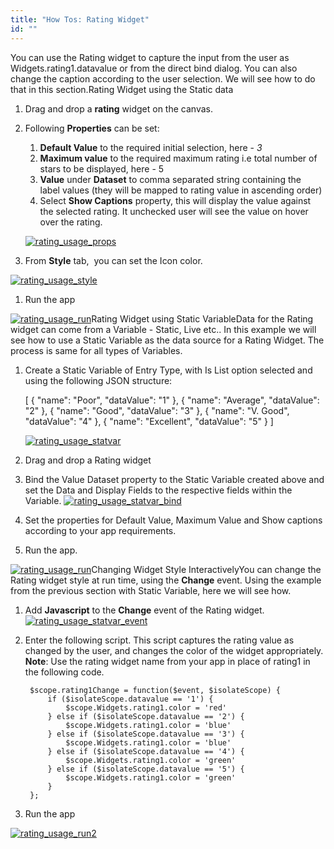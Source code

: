 ```yaml
---
title: "How Tos: Rating Widget"
id: ""
---
```


You can use the Rating widget to capture the input from the user as Widgets.rating1.datavalue or from the direct bind dialog. You can also change the caption according to the user selection. We will see how to do that in this section.Rating Widget using the Static data

1. Drag and drop a **rating** widget on the canvas.
2. Following **Properties** can be set:
    
    1. **Default Value** to the required initial selection, here - _3_
    2. **Maximum value** to the required maximum rating i.e total number of stars to be displayed, here - 5
    3. **Value** under **Dataset** to comma separated string containing the label values (they will be mapped to rating value in ascending order)
    4. Select **Show Captions** property, this will display the value against the selected rating. It unchecked user will see the value on hover over the rating.
    
    [![rating_usage_props](../assets/rating_usage_props.png)](../assets/rating_usage_props.png)
3. From **Style** tab,  you can set the Icon color.

[![rating_usage_style](../assets/rating_usage_style.png)](../assets/rating_usage_style.png)

1. Run the app

[![rating_usage_run](../assets/rating_usage_run.png)](../assets/rating_usage_run.png)Rating Widget using Static VariableData for the Rating widget can come from a Variable - Static, Live etc.. In this example we will see how to use a Static Variable as the data source for a Rating Widget. The process is same for all types of Variables.

1. Create a Static Variable of Entry Type, with Is List option selected and using the following JSON structure:
    
    \[
      {
        "name": "Poor",
        "dataValue": "1"
      },
      {
        "name": "Average",
        "dataValue": "2"
      },
      {
        "name": "Good",
        "dataValue": "3"
      },
      {
        "name": "V. Good",
        "dataValue": "4"
      },
      {
        "name": "Excellent",
        "dataValue": "5"
      }
    \]
    
    [![rating_usage_statvar](../assets/rating_usage_statvar.png)](../assets/rating_usage_statvar.png)
2. Drag and drop a Rating widget
3. Bind the Value Dataset property to the Static Variable created above and set the Data and Display Fields to the respective fields within the Variable. [![rating_usage_statvar_bind](../assets/rating_usage_statvar_bind.png)](../assets/rating_usage_statvar_bind.png)
4. Set the properties for Default Value, Maximum Value and Show captions according to your app requirements.
5. Run the app.

[![rating_usage_run](../assets/rating_usage_run.png)](../assets/rating_usage_run.png)Changing Widget Style InteractivelyYou can change the Rating widget style at run time, using the **Change** event. Using the example from the previous section with Static Variable, here we will see how.

1. Add **Javascript** to the **Change** event of the Rating widget. [![rating_usage_statvar_event](../assets/rating_usage_statvar_event.png)](../assets/rating_usage_statvar_event.png)
2. Enter the following script. This script captures the rating value as changed by the user, and changes the color of the widget appropriately. **Note**: Use the rating widget name from your app in place of rating1 in the following code.
    
        $scope.rating1Change = function($event, $isolateScope) {
            if ($isolateScope.datavalue == '1') {
                $scope.Widgets.rating1.color = 'red'
            } else if ($isolateScope.datavalue == '2') {
                $scope.Widgets.rating1.color = 'blue'
            } else if ($isolateScope.datavalue == '3') {
                $scope.Widgets.rating1.color = 'blue'
            } else if ($isolateScope.datavalue == '4') {
                $scope.Widgets.rating1.color = 'green'
            } else if ($isolateScope.datavalue == '5') {
                $scope.Widgets.rating1.color = 'green'
            }
        };
    
3. Run the app

[![rating_usage_run2](../assets/rating_usage_run2.png)](../assets/rating_usage_run2.png)
